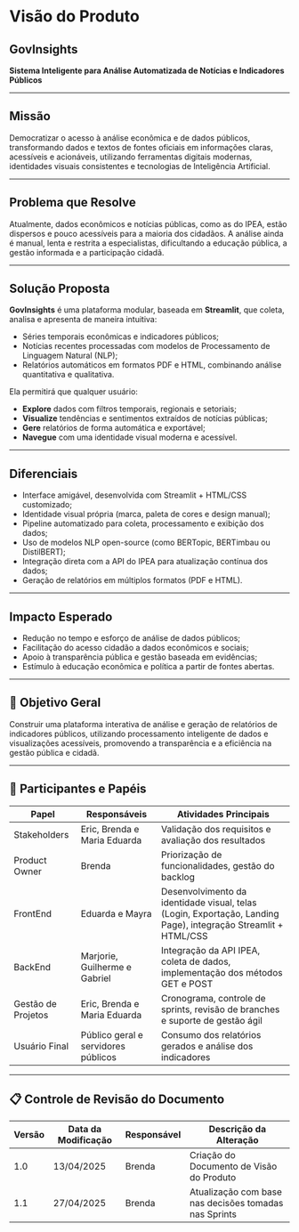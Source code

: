 # Visão do Produto

## GovInsights  
**Sistema Inteligente para Análise Automatizada de Notícias e Indicadores Públicos**

---

## Missão

Democratizar o acesso à análise econômica e de dados públicos, transformando dados e textos de fontes oficiais em informações claras, acessíveis e acionáveis, utilizando ferramentas digitais modernas, identidades visuais consistentes e tecnologias de Inteligência Artificial.

---

## Problema que Resolve

Atualmente, dados econômicos e notícias públicas, como as do IPEA, estão dispersos e pouco acessíveis para a maioria dos cidadãos. A análise ainda é manual, lenta e restrita a especialistas, dificultando a educação pública, a gestão informada e a participação cidadã.

---

## Solução Proposta

**GovInsights** é uma plataforma modular, baseada em **Streamlit**, que coleta, analisa e apresenta de maneira intuitiva:

- Séries temporais econômicas e indicadores públicos;
- Notícias recentes processadas com modelos de Processamento de Linguagem Natural (NLP);
- Relatórios automáticos em formatos PDF e HTML, combinando análise quantitativa e qualitativa.

Ela permitirá que qualquer usuário:

- **Explore** dados com filtros temporais, regionais e setoriais;
- **Visualize** tendências e sentimentos extraídos de notícias públicas;
- **Gere** relatórios de forma automática e exportável;
- **Navegue** com uma identidade visual moderna e acessível.

---

## Diferenciais

- Interface amigável, desenvolvida com Streamlit + HTML/CSS customizado;
- Identidade visual própria (marca, paleta de cores e design manual);
- Pipeline automatizado para coleta, processamento e exibição dos dados;
- Uso de modelos NLP open-source (como BERTopic, BERTimbau ou DistilBERT);
- Integração direta com a API do IPEA para atualização contínua dos dados;
- Geração de relatórios em múltiplos formatos (PDF e HTML).

---

## Impacto Esperado

- Redução no tempo e esforço de análise de dados públicos;
- Facilitação do acesso cidadão a dados econômicos e sociais;
- Apoio à transparência pública e gestão baseada em evidências;
- Estímulo à educação econômica e política a partir de fontes abertas.

---

## 🎯 Objetivo Geral

Construir uma plataforma interativa de análise e geração de relatórios de indicadores públicos, utilizando processamento inteligente de dados e visualizações acessíveis, promovendo a transparência e a eficiência na gestão pública e cidadã.

---

## 👥 Participantes e Papéis

| Papel                   | Responsáveis                                      | Atividades Principais                                            |
|--------------------------|---------------------------------------------------|------------------------------------------------------------------|
| Stakeholders    | Eric, Brenda e Maria Eduarda                                      | Validação dos requisitos e avaliação dos resultados             |
| Product Owner            | Brenda                                     | Priorização de funcionalidades, gestão do backlog                |
| FrontEnd|   Eduarda e Mayra |  Desenvolvimento da identidade visual, telas (Login, Exportação, Landing Page), integração Streamlit + HTML/CSS |
| BackEnd | Marjorie, Guilherme e Gabriel| Integração da API IPEA, coleta de dados, implementação dos métodos GET e POST |
| Gestão de Projetos | Eric, Brenda e Maria Eduarda | Cronograma, controle de sprints, revisão de branches e suporte de gestão ágil |
| Usuário Final             | Público geral e servidores públicos              | Consumo dos relatórios gerados e análise dos indicadores         |

---

## 📋 Controle de Revisão do Documento

| Versão | Data da Modificação | Responsável          | Descrição da Alteração                   |
|--------|---------------------|----------------------|------------------------------------------|
| 1.0    | 13/04/2025           | Brenda       | Criação do Documento de Visão do Produto |
| 1.1    | 27/04/2025           | Brenda       | Atualização com base nas decisões tomadas nas Sprints   |

